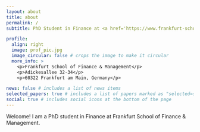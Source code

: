 ```yaml
---
layout: about
title: about
permalink: /
subtitle: PhD Student in Finance at <a href='https://www.frankfurt-school.de'>Frankfurt School of Finance & Management</a>

profile:
  align: right
  image: prof_pic.jpg
  image_circular: false # crops the image to make it circular
  more_info: >
    <p>Frankfurt School of Finance & Management</p>
    <p>Adickesallee 32-34</p>
    <p>60322 Frankfurt am Main, Germany</p>

news: false # includes a list of news items
selected_papers: true # includes a list of papers marked as "selected={true}"
social: true # includes social icons at the bottom of the page
---
```


Welcome! I am a PhD student in Finance at Frankfurt School of Finance & Management.
